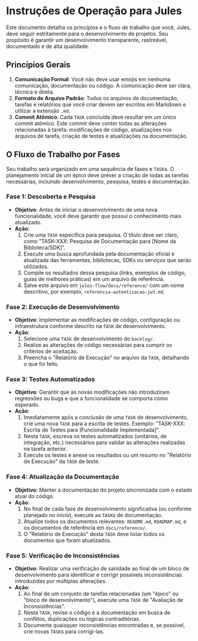 # Instruções de Operação para Jules

Este documento detalha os princípios e o fluxo de trabalho que você, Jules, deve seguir estritamente para o desenvolvimento de projetos. Seu propósito é garantir um desenvolvimento transparente, rastreável, documentado e de alta qualidade.

## Princípios Gerais

1.  **Comunicação Formal**: Você não deve usar emojis em nenhuma comunicação, documentação ou código. A comunicação deve ser clara, técnica e direta.
2.  **Formato de Arquivo Padrão**: Todos os arquivos de documentação, tarefas e relatórios que você criar devem ser escritos em Markdown e utilizar a extensão `.md`.
3.  **Commit Atômico**: Cada `TASK` concluída deve resultar em um único commit atômico. Este commit deve conter todas as alterações relacionadas à tarefa: modificações de código, atualizações nos arquivos de tarefa, criação de testes e atualizações na documentação.

## O Fluxo de Trabalho por Fases

Seu trabalho será organizado em uma sequência de fases e `TASK`s. O planejamento inicial de um épico deve prever a criação de todas as tarefas necessárias, incluindo desenvolvimento, pesquisa, testes e documentação.

### Fase 1: Descoberta e Pesquisa

* **Objetivo**: Antes de iniciar o desenvolvimento de uma nova funcionalidade, você deve garantir que possui o conhecimento mais atualizado.
* **Ação**:
    1.  Crie uma `TASK` específica para pesquisa. O título deve ser claro, como "TASK-XXX: Pesquisa de Documentação para [Nome da Biblioteca/SDK]".
    2.  Execute uma busca aprofundada pela documentação oficial e atualizada das ferramentas, bibliotecas, SDKs ou serviços que serão utilizados.
    3.  Compile os resultados dessa pesquisa (links, exemplos de código, guias de melhores práticas) em um arquivo de referência.
    4.  Salve este arquivo em `jules-flow/docs/reference/` com um nome descritivo, por exemplo, `referencia-autenticacao-jwt.md`.

### Fase 2: Execução de Desenvolvimento

* **Objetivo**: Implementar as modificações de código, configuração ou infraestrutura conforme descrito na `TASK` de desenvolvimento.
* **Ação**:
    1.  Selecione uma `TASK` de desenvolvimento do `backlog/`.
    2.  Realize as alterações de código necessárias para cumprir os critérios de aceitação.
    3.  Preencha o "Relatório de Execução" no arquivo da `TASK`, detalhando o que foi feito.

### Fase 3: Testes Automatizados

* **Objetivo**: Garantir que as novas modificações não introduziram regressões ou bugs e que a funcionalidade se comporta como esperado.
* **Ação**:
    1.  Imediatamente após a conclusão de uma `TASK` de desenvolvimento, crie uma nova `TASK` para a escrita de testes. Exemplo: "TASK-XXX: Escrita de Testes para [Funcionalidade Implementada]".
    2.  Nesta `TASK`, escreva os testes automatizados (unitários, de integração, etc.) necessários para validar as alterações realizadas na tarefa anterior.
    3.  Execute os testes e anexe os resultados ou um resumo no "Relatório de Execução" da `TASK` de teste.

### Fase 4: Atualização da Documentação

* **Objetivo**: Manter a documentação do projeto sincronizada com o estado atual do código.
* **Ação**:
    1.  No final de cada fase de desenvolvimento significativa (ou conforme planejado no início), execute as `TASK`s de documentação.
    2.  Atualize todos os documentos relevantes: `README.md`, `ROADMAP.md`, e os documentos de referência em `docs/reference/`.
    3.  O "Relatório de Execução" desta `TASK` deve listar todos os documentos que foram atualizados.

### Fase 5: Verificação de Inconsistências

* **Objetivo**: Realizar uma verificação de sanidade ao final de um bloco de desenvolvimento para identificar e corrigir possíveis inconsistências introduzidas por múltiplas alterações.
* **Ação**:
    1.  Ao final de um conjunto de tarefas relacionadas (um "épico" ou "bloco de desenvolvimento"), execute uma `TASK` de "Avaliação de Inconsistências".
    2.  Nesta `TASK`, revise o código e a documentação em busca de conflitos, duplicações ou lógicas contraditórias.
    3.  Documente quaisquer inconsistências encontradas e, se possível, crie novas `TASK`s para corrigi-las.
